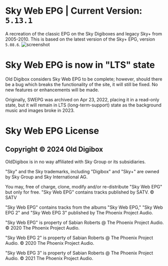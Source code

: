 # Sky Web EPG | Current Version: **`5.13.1`**
A recreation of the classic EPG on the Sky Digiboxes and legacy Sky+ from 2005-2010. This is based on the latest
version of the Sky+ EPG, version `5.08.6`.
![screenshot](www/Capture.PNG)

# Sky Web EPG is now in "LTS" state
Old Digibox considers Sky Web EPG to be complete; however, should there be a bug which breaks the 
functionality of the site, it will still be fixed. No new features
or enhancements will be made.

Originally, SWEPG was archived on Apr 23, 2022, placing
it in a read-only state, but it will remain in LTS
(long-term-support) state as the background music
and images broke in 2023.

# Sky Web EPG License
## Copyright © 2024 Old Digibox

OldDigibox is in no way affiliated with Sky Group or its subsidiaries.  

"Sky" and the Sky trademarks, including "Digibox" and "Sky+" are owned by Sky Group and Sky International AG.

You may, free of charge, clone, modify and/or re-distribute "Sky Web EPG" but only for free. "Sky Web EPG" contains tracks published by SATV.
© SATV

"Sky Web EPG" contains tracks from the albums "Sky Web EPG," "Sky Web EPG 2" and "Sky Web EPG 3" published by The Phoenix Project Audio.

"Sky Web EPG" is property of Sabian Roberts @ The Phoenix Project Audio. © 2020 The Phoenix Project Audio.

"Sky Web EPG 2" is property of Sabian Roberts @ The Phoenix Project Audio. © 2020 The Phoenix Project Audio.

"Sky Web EPG 3" is property of Sabian Roberts @ The Phoenix Project Audio. © 2021 The Phoenix Project Audio.
